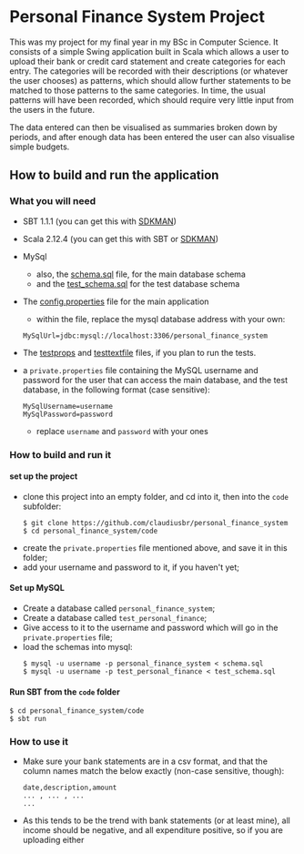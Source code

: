 Personal Finance System Project
===============================

This was my project for my final year in my BSc in Computer Science. It
consists of a simple Swing application built in Scala which allows a user to
upload their bank or credit card statement and create categories for each
entry. The categories will be recorded with their descriptions (or whatever the
user chooses) as patterns, which should allow further statements to be matched
to those patterns to the same categories. In time, the usual patterns will have
been recorded, which should require very little input from the users in the
future.

The data entered can then be visualised as summaries broken down by periods,
and after enough data has been entered the user can also visualise simple
budgets.

How to build and run the application
------------------------------------

### What you will need
- SBT 1.1.1 (you can get this with [SDKMAN](http://sdkman.io/))
- Scala 2.12.4 (you can get this with SBT or [SDKMAN](http://sdkman.io/))
- MySql
  - also, the [schema.sql](./code/original_db_schemas/mysql/schema.sql) file,
    for the main database schema
  - and the [test\_schema.sql](./code/original_db_schemas/mysql/test_schema.sql)
    for the test database schema
- The [config.properties](./code/config.properties) file for the main application
  - within the file, replace the mysql database address with your own:
  ```
  MySqlUrl=jdbc:mysql://localhost:3306/personal_finance_system
  ```


- The [testprops](./code/src/test/testprops) and
  [testtextfile](./code/src/test/testtextfile) files, if you plan to run the
  tests.
- a `private.properties` file containing the MySQL username and password for
  the user that can access the main database, and the test database, in the
  following format (case sensitive):
  ```
  MySqlUsername=username
  MySqlPassword=password
  ```

  - replace `username` and `password` with your ones


### How to build and run it
#### set up the project
- clone this project into an empty folder, and cd into it, then into the `code`
  subfolder:
  ```
  $ git clone https://github.com/claudiusbr/personal_finance_system 
  $ cd personal_finance_system/code
  ```
- create the `private.properties` file mentioned above, and save it in this
  folder;
- add your username and password to it, if you haven't yet;
 

#### Set up MySQL
- Create a database called `personal_finance_system`;
- Create a database called `test_personal_finance`;
- Give access to it to the username and password which will go in the `private.properties` file;
- load the schemas into mysql:
  ```
  $ mysql -u username -p personal_finance_system < schema.sql
  $ mysql -u username -p test_personal_finance < test_schema.sql
  ```

#### Run SBT from the `code` folder
```
$ cd personal_finance_system/code
$ sbt run
```


### How to use it
- Make sure your bank statements are in a csv format, and that the column names
  match the below exactly (non-case sensitive, though):
  ```
  date,description,amount
  ... , ... , ...
  ...
  ```

- As this tends to be the trend with bank statements (or at least mine), all income should be negative, and all expenditure positive, so if you are uploading either 
